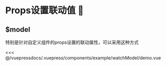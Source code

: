 # Props设置联动值 🌟

## $model

特别是针对自定义组件的props设置的联动属性，可以采用这种方式

<demo-block>
<example-watchModel-demo slot="source"/>
<<< @/vuepressdocs/.vuepress/components/example/watchModel/demo.vue
</demo-block>
